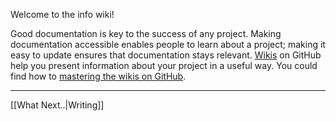 Welcome to the info wiki!

Good documentation is key to the success of any project. Making documentation accessible enables people to learn about a project; making it easy to update ensures that documentation stays relevant. [Wikis](http://en.wikipedia.org/wiki/Wiki) on GitHub help you present information about your project in a useful way. You could find how to [mastering the wikis on GitHub](https://guides.github.com/features/wikis/).

***

[[What Next..|Writing]]

